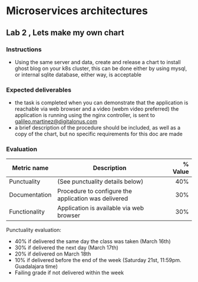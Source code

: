 # Microservices architectures
## Lab 2 , Lets make my own chart

### Instructions
- Using the same server and data, create and release a chart to install ghost blog on your k8s cluster, this can be done either by using mysql, or internal sqlite database, either way, is acceptable



### Expected deliverables
- the task is completed when you can demonstrate that the application is reachable via web browser and a video (webm video preferred) the application is running using the nginx controller,  is sent to galileo.martinez@digitalonus.com
- a brief description of the procedure should be included, as well as a copy of the chart, but no specific requirements for this doc are made



### Evaluation
| Metric name | Description | % Value |
| ----------- |-------------| -------:|
| Punctuality   | (See punctuality details below) | 40% |
| Documentation   | Procedure to configure the application was delivered | 30% |
| Functionality   | Application is available via web browser | 30% |

Punctuality evaluation:
- 40% if delivered the same day the class was taken (March 16th)
- 30% if delivered the next day (March 17th)
- 20% if delivered on March 18th
- 10% if delivered before the end of the week (Saturday 21st, 11:59pm. Guadalajara time)
- Failing grade if not delivered within the week
